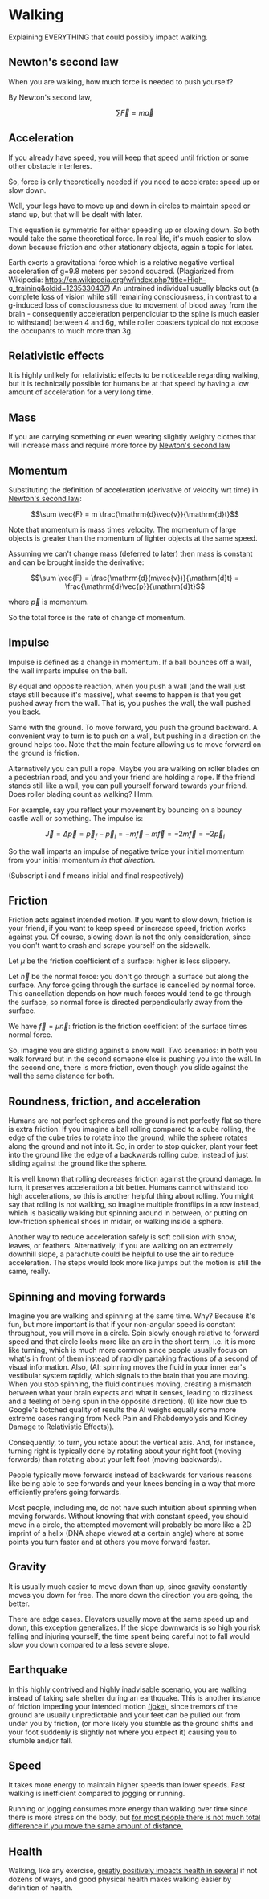 # Walking

Explaining EVERYTHING that could possibly impact walking.

## Newton's second law

When you are walking, how much force is needed to push yourself?

By Newton's second law,

$$\sum \vec{F} = m \vec{a}$$

## Acceleration

If you already have speed, you will keep that speed until friction or some other obstacle interferes.

So, force is only theoretically needed if you need to accelerate: speed up or slow down.

Well, your legs have to move up and down in circles to maintain speed or stand up, but that will be dealt with later.

This equation is symmetric for either speeding up or slowing down. So both would take the same theoretical force.
In real life, it's much easier to slow down because friction and other stationary objects, again a topic for later.

Earth exerts a gravitational force which is a relative negative vertical acceleration of g=9.8 meters per second squared.
(Plagiarized from Wikipedia: <https://en.wikipedia.org/w/index.php?title=High-g_training&oldid=1235330437>) An untrained
individual usually blacks out (a complete loss of vision while still remaining consciousness, in contrast to a g-induced
loss of consciousness due to movement of blood away from the brain - consequently acceleration perpendicular to the spine
is much easier to withstand) between 4 and 6g, while roller coasters typical do not expose the occupants to much more than
3g.

## Relativistic effects

It is highly unlikely for relativistic effects to be noticeable regarding walking, but it is technically possible for humans
be at that speed by having a low amount of acceleration for a very long time.

## Mass

If you are carrying something or even wearing slightly weighty clothes that will increase mass and require more
force by [Newton's second law](#newtons-second-law)

## Momentum

Substituting the definition of acceleration (derivative of velocity wrt time) in [Newton's second law](#newtons-second-law):

$$\sum \vec{F} = m \frac{\mathrm{d}\vec{v}}{\mathrm{d}t}$$

Note that momentum is mass times velocity. The momentum of large objects is greater than the momentum of lighter
objects at the same speed.

Assuming we can't change mass (deferred to later) then mass is constant and can be brought inside the derivative:

$$\sum \vec{F} = \frac{\mathrm{d}(m\vec{v})}{\mathrm{d}t} = \frac{\mathrm{d}\vec{p}}{\mathrm{d}t}$$

where $\vec{p}$ is momentum.

So the total force is the rate of change of momentum.

## Impulse

Impulse is defined as a change in momentum. If a ball bounces off a wall, the wall imparts impulse on the ball.

By equal and opposite reaction, when you push a wall (and the wall just stays still because it's massive), what seems
to happen is that you get pushed away from the wall. That is, you pushes the wall, the wall pushed you back.

Same with the ground. To move forward, you push the ground backward. A convenient way to turn is to push on a wall,
but pushing in a direction on the ground helps too. Note that the main feature allowing us to move forward on the ground
is friction.

Alternatively you can pull a rope. Maybe you are walking on roller blades on a pedestrian road, and you and your friend
are holding a rope. If the friend stands still like a wall, you can pull yourself forward towards your friend. Does
roller blading count as walking? Hmm.

For example, say you reflect your movement by bouncing on a bouncy castle wall or something. The impulse is:

$$\vec{J} = \Delta \vec{p} = \vec{p}_f - \vec{p}_i = {-m\vec{f}} - m\vec{f} = {-2m\vec{f}} = {-2\vec{p}_i}$$

So the wall imparts an impulse of negative twice your initial momentum from your initial momentum _in that direction_.

(Subscript i and f means initial and final respectively)

## Friction

Friction acts against intended motion. If you want to slow down, friction is your friend, if you want to keep speed
or increase speed, friction works against you. Of course, slowing down is not the only consideration, since you don't
want to crash and scrape yourself on the sidewalk.

Let $\mu$ be the friction coefficient of a surface: higher is less slippery.

Let $\vec{n}$ be the normal force: you don't go through a surface but along the surface. Any force going through the
surface is cancelled by normal force. This cancellation depends on how much forces would tend to go through the surface,
so normal force is directed perpendicularly away from the surface.

We have $\vec{f} = \mu \vec{n}$: friction is the friction coefficient of the surface times normal force. 

So, imagine you are sliding against a snow wall. Two scenarios: in both you walk forward but in the second someone else
is pushing you into the wall. In the second one, there is more friction, even though you slide against the wall the same
distance for both.

## Roundness, friction, and acceleration

Humans are not perfect spheres and the ground is not perfectly flat so there is extra friction. If you imagine a ball
rolling compared to a cube rolling, the edge of the cube tries to rotate into the ground, while the sphere rotates along
the ground and not into it. So, in order to stop quicker, plant your feet into the ground like the edge of a backwards
rolling cube, instead of just sliding against the ground like the sphere.

It is well known that rolling decreases friction against the ground damage. In turn, it preserves acceleration a bit
better. Humans cannot withstand too high accelerations, so this is another helpful thing about rolling. You might say
that rolling is not walking, so imagine multiple frontflips in a row instead, which is basically walking but spinning
around in between, or putting on low-friction spherical shoes in midair, or walking inside a sphere.

Another way to reduce acceleration safely is soft collision with snow, leaves, or feathers. Alternatively, if you are
walking on an extremely downhill slope, a parachute could be helpful to use the air to reduce acceleration. The steps
would look more like jumps but the motion is still the same, really.

## Spinning and moving forwards

Imagine you are walking and spinning at the same time. Why? Because it's fun, but more important is that if your
non-angular speed is constant throughout, you will move in a circle. Spin slowly enough relative to forward speed and
that circle looks more like an arc in the short term, i.e. it is more like turning, which is much more common since people
usually focus on what's in front of them instead of rapidly partaking fractions of a second of visual information. Also,
(AI: spinning moves the fluid in your inner ear's vestibular system rapidly, which signals to the brain that you are
moving. When you stop spinning, the fluid continues moving, creating a mismatch between what your brain expects and what
it senses, leading to dizziness and a feeling of being spun in the opposite direction). ((I like how due to Google's
botched quality of results the AI weighs equally some more extreme cases ranging from Neck Pain and Rhabdomyolysis and
Kidney Damage to Relativistic Effects)).

Consequently, to turn, you rotate about the vertical axis. And, for instance, turning right is typically done by rotating
about your right foot (moving forwards) than rotating about your left foot (moving backwards).

People typically move forwards instead of backwards for various reasons like being able to see forwards and your knees
bending in a way that more efficiently prefers going forwards.

Most people, including me, do not have such intuition about spinning when moving forwards. Without knowing that with
constant speed, you should move in a circle, the attempted movement will probably be more like a 2D imprint of a helix
(DNA shape viewed at a certain angle) where at some points you turn faster and at others you move forward faster.

## Gravity

It is usually much easier to move down than up, since gravity constantly moves you down for free. The more down the direction
you are going, the better.

There are edge cases. Elevators usually move at the same speed up and down, this exception generalizes. If the slope downwards
is so high you risk falling and injuring yourself, the time spent being careful not to fall would slow you down compared to a
less severe slope.

## Earthquake

In this highly contrived and highly inadvisable scenario, you are walking instead of taking safe shelter during an earthquake.
This is another instance of friction impeding your intended motion [(joke)](#friction), since tremors of the ground are usually
unpredictable and your feet can be pulled out from under you by friction, (or more likely you stumble as the ground shifts and
your foot suddenly is slightly not where you expect it) causing you to stumble and/or fall.

## Speed

It takes more energy to maintain higher speeds than lower speeds. Fast walking is inefficient compared to jogging or running.

Running or jogging consumes more energy than walking over time since there is more stress on the body, but [for most people there
is not much total difference if you move the same amount of distance.](https://www.betterhealth.vic.gov.au/health/healthyliving/walking-for-good-health)

## Health

Walking, like any exercise, [greatly positively impacts health in several](https://www.betterhealth.vic.gov.au/health/healthyliving/walking-for-good-health)
if not dozens of ways, and good physical health makes walking easier by definition of health.
